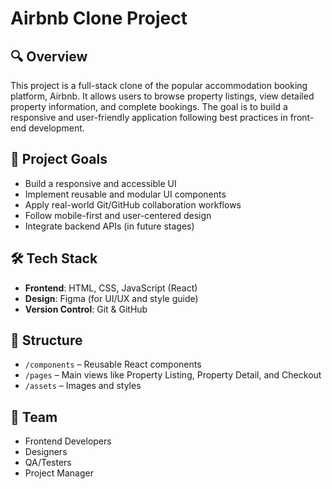 # Airbnb Clone Project

## 🔍 Overview

This project is a full-stack clone of the popular accommodation booking platform, Airbnb. It allows users to browse property listings, view detailed property information, and complete bookings. The goal is to build a responsive and user-friendly application following best practices in front-end development.

## 🎯 Project Goals

- Build a responsive and accessible UI
- Implement reusable and modular UI components
- Apply real-world Git/GitHub collaboration workflows
- Follow mobile-first and user-centered design
- Integrate backend APIs (in future stages)

## 🛠️ Tech Stack

- **Frontend**: HTML, CSS, JavaScript (React)
- **Design**: Figma (for UI/UX and style guide)
- **Version Control**: Git & GitHub

## 📁 Structure

- `/components` – Reusable React components
- `/pages` – Main views like Property Listing, Property Detail, and Checkout
- `/assets` – Images and styles

## 👥 Team

- Frontend Developers
- Designers
- QA/Testers
- Project Manager
